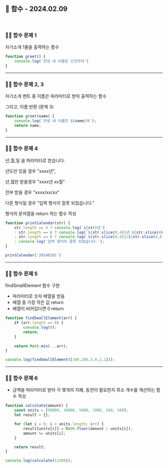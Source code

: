 ## 📘 함수 - 2024.02.09

<br>

### 👨‍💻 함수 문제 1

자기소개 1줄을 출력하는 함수

```js
function greet() {
    console.log('안녕 내 이름은 신건우야')
}
```

---

### 👨‍💻 함수 문제 2, 3

자기소개 멘트 중 이름은 파라미터로 받아 출력하는 함수

그리고, 이름 반환 (문제 3)

```js
function greet(name) {
    console.log(`안녕 내 이름은 ${name}야`);
    return name;
}
```

---

### 👨‍💻 함수 문제 4

년,월,일 을 파라미터로 받습니다.

년도만 있을 경우 "xxxx년",

년,월만 받을경우 "xxxx년 xx월"

전부 받을 경우 "xxxx/xx/xx"

다른 형식일 경우 "입력 형식이 잘못 되었습니다."

형식의 문자열을 return 하는 함수 작성

```js
function printCalendar(str) {
    str.length == 4 ? console.log(`${str}년`)
    : str.length == 6 ? console.log(`${str.slice(0,4)}년 ${str.slice(4)}월`)
    : str.length == 8 ? console.log(`${str.slice(0,4)}/${str.slice(4,6)}/${str.slice(6)}`)
    : console.log('입력 형식이 잘못 되었습니다.');
}

printCalendar('20240101')
```

---

### 👨‍💻 함수 문제 5

findSmallElement 함수 구현

- 파라미터로 숫자 배열을 받음
- 배열 중 가장 작은 값 return
- 배열이 비어있다면 0 return

```js
function findSmallElement(arr) {
    if (arr.length == 0) {
        console.log(0);
        return;
    }
    
    return Math.min(...arr);
}

console.log(findSmallElement([100,200,3,0,2,1]));
```

---

### 👨‍💻 함수 문제 6

- 금액을 파라미터로 받아 각 몇개의 지폐, 동전이 필요한지 최소 개수를 계산하는 함수 작성

```js
function calculate(amount) {
    const units = [50000, 10000, 5000, 1000, 500, 100];
    let result = {};

    for (let i = 0; i < units.length; i++) {
        result[units[i]] = Math.floor(amount / units[i]);
        amount %= units[i];
    }

    return result;
}

console.log(calculate(12300));
```
